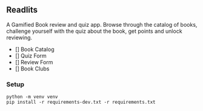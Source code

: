 ## Readlits

A Gamified Book review and quiz app. Browse through the catalog of books, challenge yourself with the quiz about the book, get points and unlock reviewing.

- [] Book Catalog
- [] Quiz Form
- [] Review Form
- [] Book Clubs


### Setup

```
python -m venv venv
pip install -r requirements-dev.txt -r requirements.txt
```

